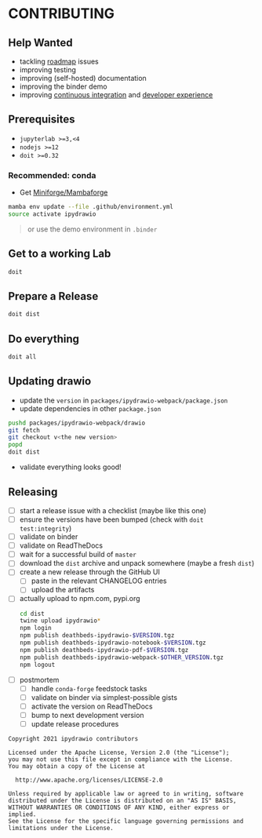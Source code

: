 # CONTRIBUTING

## Help Wanted

- tackling [roadmap](./docs/ROADMAP.ipynb) issues
- improving testing
- improving (self-hosted) documentation
- improving the binder demo
- improving [continuous integration](./github/workflows/ci.yml) and
  [developer experience](./dodo.py)

## Prerequisites

- `jupyterlab >=3,<4`
- `nodejs >=12`
- `doit >=0.32`

### Recommended: conda

- Get [Miniforge/Mambaforge](https://github.com/conda-forge/miniforge/releases)

```bash
mamba env update --file .github/environment.yml
source activate ipydrawio
```

> or use the demo environment in `.binder`

## Get to a working Lab

```bash
doit
```

## Prepare a Release

```bash
doit dist
```

## Do everything

```bash
doit all
```

## Updating drawio

- update the `version` in `packages/ipydrawio-webpack/package.json`
- update dependencies in other `package.json`

```bash
pushd packages/ipydrawio-webpack/drawio
git fetch
git checkout v<the new version>
popd
doit dist
```

- validate everything looks good!

## Releasing

- [ ] start a release issue with a checklist (maybe like this one)
- [ ] ensure the versions have been bumped (check with `doit test:integrity`)
- [ ] validate on binder
- [ ] validate on ReadTheDocs
- [ ] wait for a successful build of `master`
- [ ] download the `dist` archive and unpack somewhere (maybe a fresh `dist`)
- [ ] create a new release through the GitHub UI
  - [ ] paste in the relevant CHANGELOG entries
  - [ ] upload the artifacts
- [ ] actually upload to npm.com, pypi.org
  ```bash
  cd dist
  twine upload ipydrawio*
  npm login
  npm publish deathbeds-ipydrawio-$VERSION.tgz
  npm publish deathbeds-ipydrawio-notebook-$VERSION.tgz
  npm publish deathbeds-ipydrawio-pdf-$VERSION.tgz
  npm publish deathbeds-ipydrawio-webpack-$OTHER_VERSION.tgz
  npm logout
  ```
- [ ] postmortem
  - [ ] handle `conda-forge` feedstock tasks
  - [ ] validate on binder via simplest-possible gists
  - [ ] activate the version on ReadTheDocs
  - [ ] bump to next development version
  - [ ] update release procedures

```
Copyright 2021 ipydrawio contributors

Licensed under the Apache License, Version 2.0 (the "License");
you may not use this file except in compliance with the License.
You may obtain a copy of the License at

  http://www.apache.org/licenses/LICENSE-2.0

Unless required by applicable law or agreed to in writing, software
distributed under the License is distributed on an "AS IS" BASIS,
WITHOUT WARRANTIES OR CONDITIONS OF ANY KIND, either express or implied.
See the License for the specific language governing permissions and
limitations under the License.
```
